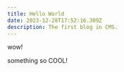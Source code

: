 ```yaml
---
title: Hello World
date: 2023-12-28T17:52:16.309Z
description: The first blog in CMS.
---
```

wow!

something so COOL!